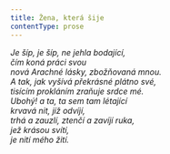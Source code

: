 ```yaml
---
title: Žena, která šije
contentType: prose
---
```


_Je šíp, je šíp, ne jehla bodající,  
čím koná práci svou  
nová Arachné lásky, zbožňovaná mnou.  
A tak, jak vyšívá překrásné plátno své,  
tisícím prokláním zraňuje srdce mé.  
Ubohý! a ta, ta sem tam létající  
krvavá nit, jíž odvíjí,  
trhá a zauzlí, ztenčí a zavíjí ruka,  
jež krásou svítí,  
je nití mého žití._
